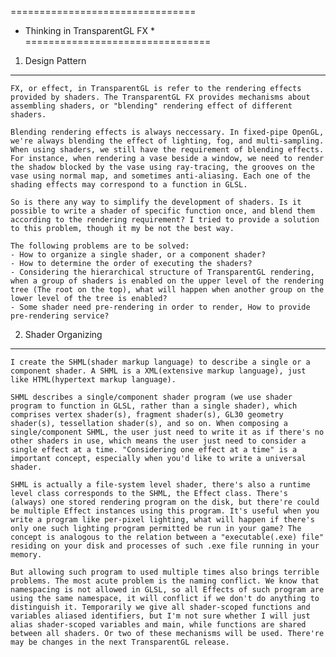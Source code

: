 ================================
* Thinking in TransparentGL FX *
================================

1. Design Pattern
-----------------

	FX, or effect, in TransparentGL is refer to the rendering effects provided by shaders. The TransparentGL FX provides mechanisms about assembling shaders, or "blending" rendering effect of different shaders.

	Blending rendering effects is always neccessary. In fixed-pipe OpenGL, we're always blending the effect of lighting, fog, and multi-sampling. When using shaders, we still have the requirement of blending effects. For instance, when rendering a vase beside a window, we need to render the shadow blocked by the vase using ray-tracing, the grooves on the vase using normal map, and sometimes anti-aliasing. Each one of the shading effects may correspond to a function in GLSL.
	
	So is there any way to simplify the development of shaders. Is it possible to write a shader of specific function once, and blend them according to the rendering requirement? I tried to provide a solution to this problem, though it my be not the best way.
	
	The following problems are to be solved:
	- How to organize a single shader, or a component shader?
	- How to determine the order of executing the shaders?
	- Considering the hierarchical structure of TransparentGL rendering, when a group of shaders is enabled on the upper level of the rendering tree (The root on the top), what will happen when another group on the lower level of the tree is enabled?
	- Some shader need pre-rendering in order to render, How to provide pre-rendering service?
	
2. Shader Organizing
--------------------

	I create the SHML(shader markup language) to describe a single or a component shader. A SHML is a XML(extensive markup language), just like HTML(hypertext markup language).

	SHML describes a single/component shader program (we use shader program to function in GLSL, rather than a single shader), which comprises vertex shader(s), fragment shader(s), GL30 geometry shader(s), tessellation shader(s), and so on. When composing a single/component SHML, the user just need to write it as if there's no other shaders in use, which means the user just need to consider a single effect at a time. "Considering one effect at a time" is a important concept, especially when you'd like to write a universal shader.
	
	SHML is actually a file-system level shader, there's also a runtime level class corresponds to the SHML, the Effect class. There's (always) one stored rendering program on the disk, but there're could be multiple Effect instances using this program. It's useful when you write a program like per-pixel lighting, what will happen if there's only one such lighting program permitted be run in your game? The concept is analogous to the relation between a "executable(.exe) file" residing on your disk and processes of such .exe file running in your memory.

	But allowing such program to used multiple times also brings terrible problems. The most acute problem is the naming conflict. We know that namespacing is not allowed in GLSL, so all Effects of such program are using the same namespace, it will conflict if we don't do anything to distinguish it. Temporarily we give all shader-scoped functions and variables aliased identifiers, but I'm not sure whether I will just alias shader-scoped variables and main, while functions are shared between all shaders. Or two of these mechanisms will be used. There're may be changes in the next TransparentGL release.
	
	